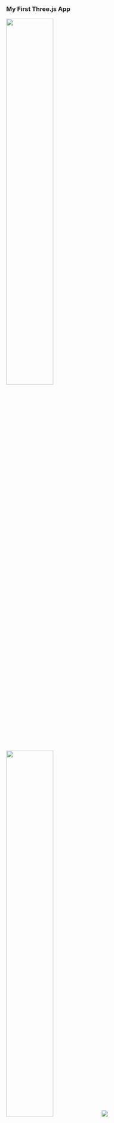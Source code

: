 ### My First Three.js App
<img src="https://user-images.githubusercontent.com/75277382/149139919-a5116ffc-3c5a-492b-9b66-3493922881ef.PNG" width=50% height=50%>  
<img src="https://user-images.githubusercontent.com/75277382/149139922-e5a0885c-b941-4b03-a426-10e301bcf35f.PNG" width=50% height=50%>
<img src="https://user-images.githubusercontent.com/75277382/149151207-b9779f8b-b475-45ea-9130-79c63b98085b.gif">
